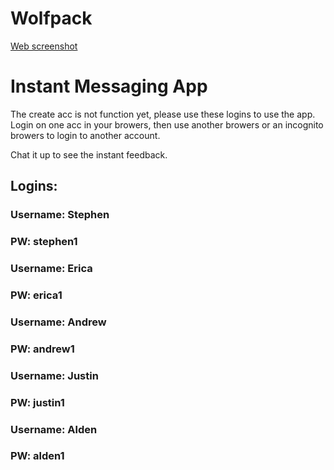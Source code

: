 # Wolfpack

[Web screenshot](https://i.imgur.com/4hln4yU.png)

# Instant Messaging App

The create acc is not function yet, please use these logins to use the app.
Login on one acc in your browers, then use another browers or an incognito browers to login to another account.

Chat it up to see the instant feedback.

## Logins:

### Username: Stephen

### PW: stephen1

### Username: Erica

### PW: erica1

### Username: Andrew

### PW: andrew1

### Username: Justin

### PW: justin1

### Username: Alden

### PW: alden1

